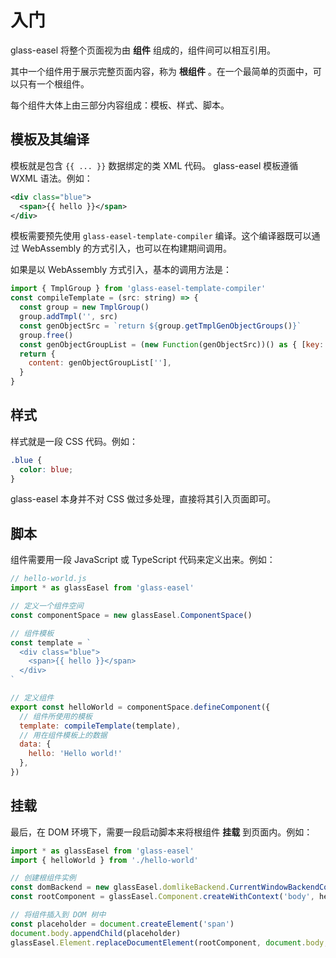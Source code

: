 # 入门

glass-easel 将整个页面视为由 **组件** 组成的，组件间可以相互引用。

其中一个组件用于展示完整页面内容，称为 **根组件** 。在一个最简单的页面中，可以只有一个根组件。

每个组件大体上由三部分内容组成：模板、样式、脚本。

## 模板及其编译

模板就是包含 `{{ ... }}` 数据绑定的类 XML 代码。 glass-easel 模板遵循 WXML 语法。例如：

```xml
<div class="blue">
  <span>{{ hello }}</span>
</div>
```

模板需要预先使用 `glass-easel-template-compiler` 编译。这个编译器既可以通过 WebAssembly 的方式引入，也可以在构建期间调用。

如果是以 WebAssembly 方式引入，基本的调用方法是：

```js
import { TmplGroup } from 'glass-easel-template-compiler'
const compileTemplate = (src: string) => {
  const group = new TmplGroup()
  group.addTmpl('', src)
  const genObjectSrc = `return ${group.getTmplGenObjectGroups()}`
  group.free()
  const genObjectGroupList = (new Function(genObjectSrc))() as { [key: string]: any }
  return {
    content: genObjectGroupList[''],
  }
}
```

## 样式

样式就是一段 CSS 代码。例如：

```css
.blue {
  color: blue;
}
```

glass-easel 本身并不对 CSS 做过多处理，直接将其引入页面即可。

## 脚本

组件需要用一段 JavaScript 或 TypeScript 代码来定义出来。例如：

```js
// hello-world.js
import * as glassEasel from 'glass-easel'

// 定义一个组件空间
const componentSpace = new glassEasel.ComponentSpace()

// 组件模板
const template = `
  <div class="blue">
    <span>{{ hello }}</span>
  </div>
`

// 定义组件
export const helloWorld = componentSpace.defineComponent({
  // 组件所使用的模板
  template: compileTemplate(template),
  // 用在组件模板上的数据
  data: {
    hello: 'Hello world!'
  },
})
```

## 挂载

最后，在 DOM 环境下，需要一段启动脚本来将根组件 **挂载** 到页面内。例如：

```js
import * as glassEasel from 'glass-easel'
import { helloWorld } from './hello-world'

// 创建根组件实例
const domBackend = new glassEasel.domlikeBackend.CurrentWindowBackendContext()
const rootComponent = glassEasel.Component.createWithContext('body', helloWorld, domBackend)

// 将组件插入到 DOM 树中
const placeholder = document.createElement('span')
document.body.appendChild(placeholder)
glassEasel.Element.replaceDocumentElement(rootComponent, document.body, placeholder)
```
